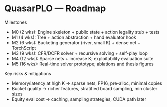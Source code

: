 # QuasarPLO — Roadmap

Milestones
- M0 (2 wks): Engine skeleton + public state + action legality stub + tests
- M1 (4 wks): Tree + action abstraction + hand evaluator hook
- M2 (6 wks): Bucketing generator (river, small K) + dense net + TorchScript
- M3 (9 wks): CFR/DCFR solver + recursive solving + self-play loop
- M4 (12 wks): Sparse nets + increase K; exploitability evaluation suite
- M5 (16 wks): Real-time solver prototype; ablations and thesis figures

Key risks & mitigations
- Memory/latency at high K → sparse nets, FP16, pre-alloc, minimal copies
- Bucket quality → richer features, stratified board sampling, min cluster sizes
- Equity eval cost → caching, sampling strategies, CUDA path later

